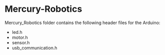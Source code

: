 # Mercury-Robotics

Mercury_Robotics folder contains the following header files for the Arduino:
- led.h
- motor.h
- sensor.h
- usb_communication.h
